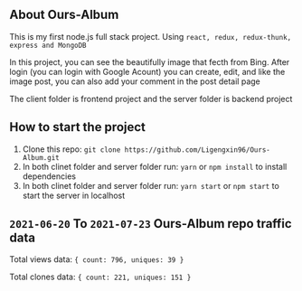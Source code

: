 ## About Ours-Album

This is my first node.js full stack project. Using `react, redux, redux-thunk, express and MongoDB`

In this project, you can see the beautifully image that fecth from Bing. After login (you can login with Google Acount)
you can create, edit, and like the image post, you can also add your comment in the post detail page

The client folder is frontend project and the server folder is backend project

## How to start the project

1. Clone this repo: `git clone https://github.com/Ligengxin96/Ours-Album.git`
2. In both clinet folder and server folder run: `yarn` or `npm install` to install dependencies
3. In both clinet folder and server folder run: `yarn start` or `npm start` to start the server in localhost

## `2021-06-20` To `2021-07-23` Ours-Album repo traffic data

Total views data: `{ count: 796, uniques: 39 }`

Total clones data: `{ count: 221, uniques: 151 }`



